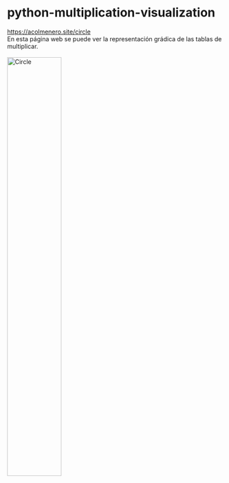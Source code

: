 # python-multiplication-visualization

https://acolmenero.site/circle <br/>
En esta página web se puede ver la representación grádica de las tablas de multiplicar. <br/> <br/>
<img src="./circle.gif" alt="Circle" width="50%"/>
